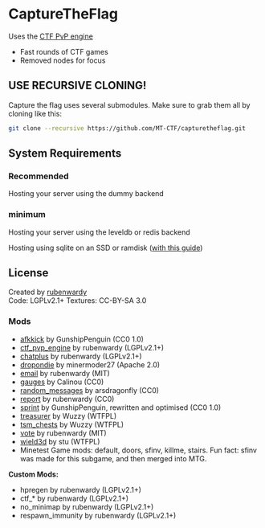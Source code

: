 # CaptureTheFlag

Uses the [CTF PvP engine](https://github.com/rubenwardy/ctf_pvp_engine)

* Fast rounds of CTF games
* Removed nodes for focus

## USE RECURSIVE CLONING!

Capture the flag uses several submodules. Make sure to grab them all by cloning like this:

```sh
git clone --recursive https://github.com/MT-CTF/capturetheflag.git
```

## System Requirements

### Recommended

Hosting your server using the dummy backend

### minimum

Hosting your server using the leveldb or redis backend

Hosting using sqlite on an SSD or ramdisk ([with this guide](https://forum.minetest.net/viewtopic.php?f=10&t=9588))

## License

Created by [rubenwardy](https://rubenwardy.com/)  
Code: LGPLv2.1+
Textures: CC-BY-SA 3.0

### Mods

* [afkkick](https://forum.minetest.net/viewtopic.php?t=10919) by GunshipPenguin (CC0 1.0)
* [ctf_pvp_engine](https://forum.minetest.net/viewtopic.php?f=15&t=6947) by rubenwardy (LGPLv2.1+)
* [chatplus](https://forum.minetest.net/viewtopic.php?id=6273) by rubenwardy (LGPLv2.1+)
* [dropondie](https://forum.minetest.net/viewtopic.php?id=7835) by minermoder27 (Apache 2.0)
* [email](https://forum.minetest.net/viewtopic.php?t=13754) by rubenwardy (MIT)
* [gauges](https://forum.minetest.net/viewtopic.php?t=10250) by Calinou (CC0)
* [random_messages](https://forum.minetest.net/viewtopic.php?t=6306) by arsdragonfly (CC0)
* [report](https://forum.minetest.net/viewtopic.php?t=13752) by rubenwardy (CC0)
* [sprint](https://forum.minetest.net/viewtopic.php?t=9650) by GunshipPenguin, rewritten and optimised (CC0 1.0)
* [treasurer](https://forum.minetest.net/viewtopic.php?t=7292) by Wuzzy (WTFPL)
* [tsm_chests](https://forum.minetest.net/viewtopic.php?t=7292) by Wuzzy (WTFPL)
* [vote](https://forum.minetest.net/viewtopic.php?t=12829) by rubenwardy (MIT)
* [wield3d](https://forum.minetest.net/viewtopic.php?t=6407) by stu (WTFPL)
* Minetest Game mods: default, doors, sfinv, killme, stairs.
  Fun fact: sfinv was made for this subgame, and then merged into MTG.

**Custom Mods:**

* hpregen by rubenwardy (LGPLv2.1+)
* ctf_* by rubenwardy (LGPLv2.1+)
* no_minimap by rubenwardy (LGPLv2.1+)
* respawn_immunity by rubenwardy (LGPLv2.1+)
